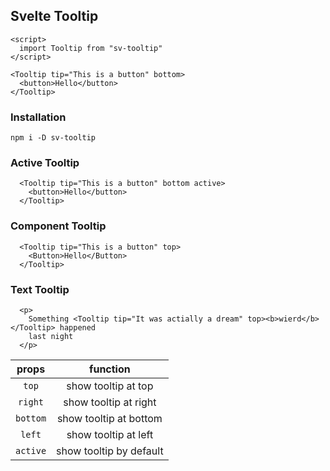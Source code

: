## Svelte Tooltip

```svelte
<script>
  import Tooltip from "sv-tooltip"
</script>

<Tooltip tip="This is a button" bottom>
  <button>Hello</button>
</Tooltip>
```

### Installation 

``npm i -D sv-tooltip``

### Active Tooltip

```svelte
  <Tooltip tip="This is a button" bottom active>
    <button>Hello</button>
  </Tooltip>
```

### Component Tooltip

```svelte
  <Tooltip tip="This is a button" top>
    <Button>Hello</Button>
  </Tooltip>
```

### Text Tooltip

```svelte
  <p>
    Something <Tooltip tip="It was actially a dream" top><b>wierd</b></Tooltip> happened
    last night
  </p>
```

|  props   |        function         |
| :------: | :---------------------: |
|  `top`   |   show tooltip at top   |
| `right`  |  show tooltip at right  |
| `bottom` | show tooltip at bottom  |
|  `left`  |  show tooltip at left   |
| `active` | show tooltip by default |
